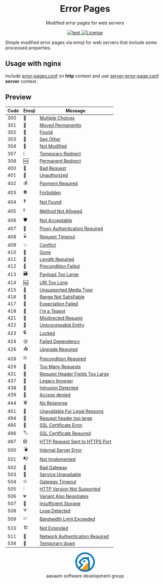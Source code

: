 <div align="center">
  <h1>
    Error Pages
  </h1>
  <p>
    Modified error pages for web servers
  </p>
  <p>
    <a href="https://github.com/aasaam/error-pages/actions/workflows/test.yml">
      <img alt="test" src="https://github.com/aasaam/error-pages/actions/workflows/test.yml/badge.svg">
    </a>
    <a href="https://github.com/aasaam/error-pages/blob/master/LICENSE">
      <img alt="License" src="https://img.shields.io/github/license/aasaam/error-pages">
    </a>
  </p>
</div>

Simple modified error pages via emoji for web servers that include some processed properties.

## Usage with nginx

Include [error-pages.conf](./dist/nginx/snippets/error-pages.conf) on **http** context and use [server-error-page.conf](./dist/nginx/snippets/server-error-page.conf) **server** context.

## Preview

| Code | Emoji | Message                                                                                                 |
| ---- | ----- | ------------------------------------------------------------------------------------------------------- |
| 300  | 🔀     | [Multiple Choices](https://aasaam.github.io/error-pages/dist/nginx/error-pages/300.html)                |
| 301  | 🚚     | [Moved Permanently](https://aasaam.github.io/error-pages/dist/nginx/error-pages/301.html)               |
| 302  | 🔎     | [Found](https://aasaam.github.io/error-pages/dist/nginx/error-pages/302.html)                           |
| 303  | 📨     | [See Other](https://aasaam.github.io/error-pages/dist/nginx/error-pages/303.html)                       |
| 304  | 💠     | [Not Modified](https://aasaam.github.io/error-pages/dist/nginx/error-pages/304.html)                    |
| 307  | ℹ️     | [Temporary Redirect](https://aasaam.github.io/error-pages/dist/nginx/error-pages/307.html)              |
| 308  | 🆕     | [Permanent Redirect](https://aasaam.github.io/error-pages/dist/nginx/error-pages/308.html)              |
| 400  | 🚫     | [Bad Request](https://aasaam.github.io/error-pages/dist/nginx/error-pages/400.html)                     |
| 401  | 🔐     | [Unauthorized](https://aasaam.github.io/error-pages/dist/nginx/error-pages/401.html)                    |
| 402  | 💰     | [Payment Required](https://aasaam.github.io/error-pages/dist/nginx/error-pages/402.html)                |
| 403  | ⛔     | [Forbidden](https://aasaam.github.io/error-pages/dist/nginx/error-pages/403.html)                       |
| 404  | ❓     | [Not Found](https://aasaam.github.io/error-pages/dist/nginx/error-pages/404.html)                       |
| 405  | ❗     | [Method Not Allowed](https://aasaam.github.io/error-pages/dist/nginx/error-pages/405.html)              |
| 406  | 🛡     | [Not Acceptable](https://aasaam.github.io/error-pages/dist/nginx/error-pages/406.html)                  |
| 407  | 🔩     | [Proxy Authentication Required](https://aasaam.github.io/error-pages/dist/nginx/error-pages/407.html)   |
| 408  | ⌛️     | [Request Timeout](https://aasaam.github.io/error-pages/dist/nginx/error-pages/408.html)                 |
| 409  | 💥     | [Conflict](https://aasaam.github.io/error-pages/dist/nginx/error-pages/409.html)                        |
| 410  | 💨     | [Gone](https://aasaam.github.io/error-pages/dist/nginx/error-pages/410.html)                            |
| 411  | 📏     | [Length Required](https://aasaam.github.io/error-pages/dist/nginx/error-pages/411.html)                 |
| 412  | 🛑     | [Precondition Failed](https://aasaam.github.io/error-pages/dist/nginx/error-pages/412.html)             |
| 413  | 🗃     | [Payload Too Large](https://aasaam.github.io/error-pages/dist/nginx/error-pages/413.html)               |
| 414  | 🆖     | [URI Too Long](https://aasaam.github.io/error-pages/dist/nginx/error-pages/414.html)                    |
| 415  | 📼     | [Unsupported Media Type](https://aasaam.github.io/error-pages/dist/nginx/error-pages/415.html)          |
| 416  | 📐     | [Range Not Satisfiable](https://aasaam.github.io/error-pages/dist/nginx/error-pages/416.html)           |
| 417  | 🤔     | [Expectation Failed](https://aasaam.github.io/error-pages/dist/nginx/error-pages/417.html)              |
| 418  | 🍵     | [I'm a Teapot](https://aasaam.github.io/error-pages/dist/nginx/error-pages/418.html)                    |
| 421  | 🔂     | [Misdirected Request](https://aasaam.github.io/error-pages/dist/nginx/error-pages/421.html)             |
| 422  | 💩     | [Unprocessable Entity](https://aasaam.github.io/error-pages/dist/nginx/error-pages/422.html)            |
| 423  | 🔒     | [Locked](https://aasaam.github.io/error-pages/dist/nginx/error-pages/423.html)                          |
| 424  | 😒     | [Failed Dependency](https://aasaam.github.io/error-pages/dist/nginx/error-pages/424.html)               |
| 426  | 📤     | [Upgrade Required](https://aasaam.github.io/error-pages/dist/nginx/error-pages/426.html)                |
| 428  | ⛓     | [Precondition Required](https://aasaam.github.io/error-pages/dist/nginx/error-pages/428.html)           |
| 429  | 🌋     | [Too Many Requests](https://aasaam.github.io/error-pages/dist/nginx/error-pages/429.html)               |
| 431  | 🤮     | [Request Header Fields Too Large](https://aasaam.github.io/error-pages/dist/nginx/error-pages/431.html) |
| 437  | 🚮     | [Legacy browser](https://aasaam.github.io/error-pages/dist/nginx/error-pages/437.html)                  |
| 438  | 📛     | [Intrusion Detected](https://aasaam.github.io/error-pages/dist/nginx/error-pages/438.html)              |
| 439  | 🚷     | [Access denied](https://aasaam.github.io/error-pages/dist/nginx/error-pages/439.html)                   |
| 444  | 🗑     | [No Response](https://aasaam.github.io/error-pages/dist/nginx/error-pages/444.html)                     |
| 451  | 🔏️     | [Unavailable For Legal Reasons](https://aasaam.github.io/error-pages/dist/nginx/error-pages/451.html)   |
| 494  | 🐳     | [Request header too large](https://aasaam.github.io/error-pages/dist/nginx/error-pages/494.html)        |
| 495  | 🏅     | [SSL Certificate Error](https://aasaam.github.io/error-pages/dist/nginx/error-pages/495.html)           |
| 496  | 🏷     | [SSL Certificate Required](https://aasaam.github.io/error-pages/dist/nginx/error-pages/496.html)        |
| 497  | ❎     | [HTTP Request Sent to HTTPS Port](https://aasaam.github.io/error-pages/dist/nginx/error-pages/497.html) |
| 500  | 💣     | [Internal Server Error](https://aasaam.github.io/error-pages/dist/nginx/error-pages/500.html)           |
| 501  | 📭     | [Not Implemented](https://aasaam.github.io/error-pages/dist/nginx/error-pages/501.html)                 |
| 502  | 🚧     | [Bad Gateway](https://aasaam.github.io/error-pages/dist/nginx/error-pages/502.html)                     |
| 503  | 🚨     | [Service Unavailable](https://aasaam.github.io/error-pages/dist/nginx/error-pages/503.html)             |
| 504  | ⏲     | [Gateway Timeout](https://aasaam.github.io/error-pages/dist/nginx/error-pages/504.html)                 |
| 505  | 🕯     | [HTTP Version Not Supported](https://aasaam.github.io/error-pages/dist/nginx/error-pages/505.html)      |
| 506  | 💔     | [Variant Also Negotiates](https://aasaam.github.io/error-pages/dist/nginx/error-pages/506.html)         |
| 507  | 💯     | [Insufficient Storage](https://aasaam.github.io/error-pages/dist/nginx/error-pages/507.html)            |
| 508  | ➰     | [Loop Detected](https://aasaam.github.io/error-pages/dist/nginx/error-pages/508.html)                   |
| 509  | 📈     | [Bandwidth Limit Exceeded](https://aasaam.github.io/error-pages/dist/nginx/error-pages/509.html)        |
| 510  | 🏗     | [Not Extended](https://aasaam.github.io/error-pages/dist/nginx/error-pages/510.html)                    |
| 511  | 🔑     | [Network Authentication Required](https://aasaam.github.io/error-pages/dist/nginx/error-pages/511.html) |
| 538  | 📜     | [Temporary down](https://aasaam.github.io/error-pages/dist/nginx/error-pages/538.html)                  |

<div>
  <p align="center">
    <img alt="aasaam software development group" width="64" src="https://raw.githubusercontent.com/aasaam/information/master/logo/aasaam.svg">
    <br />
    aasaam software development group
  </p>
</div>
